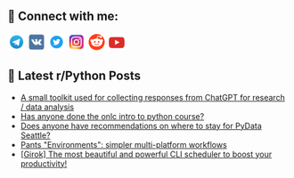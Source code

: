## 🔎 Connect with me:
[<img src="https://github.com/bullbesh/bullbesh/blob/main/images/Telegram.png" width="32" height="32" />](https://t.me/bullbesh)
[<img src="https://github.com/bullbesh/bullbesh/blob/main/images/VK.png" width="32" height="32" />](https://vk.com/bullbesh)
[<img src="https://github.com/bullbesh/bullbesh/blob/main/images/Twitter.png" width="32" height="32" />](https://twitter.com/bullbesh1)
[<img src="https://github.com/bullbesh/bullbesh/blob/main/images/Instagram.png" width="32" height="32" />](https://www.instagram.com/bullbesh)
[<img src="https://github.com/bullbesh/bullbesh/blob/main/images/Reddit.png" width="32" height="32" />](https://www.reddit.com/user/bullbesh)
[<img src="https://github.com/bullbesh/bullbesh/blob/main/images/YouTube.png" width="32" height="32" />](https://www.youtube.com/channel/UCtfjRs6uzgq5mfm8S06WTcg)

## 📕 Latest r/Python Posts
<!-- BLOG-POST-LIST:START -->
- [A small toolkit used for collecting responses from ChatGPT for research / data analysis](https://www.reddit.com/r/Python/comments/1253p23/a_small_toolkit_used_for_collecting_responses/)
- [Has anyone done the onlc intro to python course?](https://www.reddit.com/r/Python/comments/124zo2u/has_anyone_done_the_onlc_intro_to_python_course/)
- [Does anyone have recommendations on where to stay for PyData Seattle?](https://www.reddit.com/r/Python/comments/124zl74/does_anyone_have_recommendations_on_where_to_stay/)
- [Pants &quot;Environments&quot;: simpler multi-platform workflows](https://www.reddit.com/r/Python/comments/124yazu/pants_environments_simpler_multiplatform_workflows/)
- [[Girok] The most beautiful and powerful CLI scheduler to boost your productivity!](https://www.reddit.com/r/Python/comments/124xyka/girok_the_most_beautiful_and_powerful_cli/)
<!-- BLOG-POST-LIST:END -->
